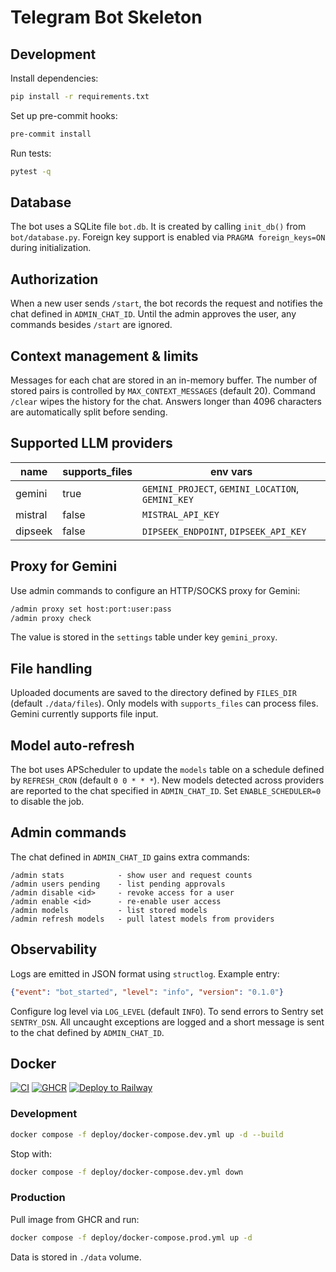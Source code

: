 # Telegram Bot Skeleton

## Development

Install dependencies:

```bash
pip install -r requirements.txt
```

Set up pre-commit hooks:

```bash
pre-commit install
```

Run tests:

```bash
pytest -q
```

## Database

The bot uses a SQLite file `bot.db`. It is created by calling `init_db()` from
`bot/database.py`. Foreign key support is enabled via
`PRAGMA foreign_keys=ON` during initialization.

## Authorization

When a new user sends `/start`, the bot records the request and notifies the chat defined in `ADMIN_CHAT_ID`. Until the admin approves the user, any commands besides `/start` are ignored.

## Context management & limits

Messages for each chat are stored in an in-memory buffer. The number of stored pairs is controlled by `MAX_CONTEXT_MESSAGES` (default 20). Command `/clear` wipes the history for the chat. Answers longer than 4096 characters are automatically split before sending.

## Supported LLM providers

| name    | supports_files | env vars                             |
|---------|---------------|--------------------------------------|
| gemini  | true          | `GEMINI_PROJECT`, `GEMINI_LOCATION`, `GEMINI_KEY` |
| mistral | false         | `MISTRAL_API_KEY`                    |
| dipseek | false         | `DIPSEEK_ENDPOINT`, `DIPSEEK_API_KEY` |

## Proxy for Gemini

Use admin commands to configure an HTTP/SOCKS proxy for Gemini:

```bash
/admin proxy set host:port:user:pass
/admin proxy check
```

The value is stored in the `settings` table under key `gemini_proxy`.

## File handling

Uploaded documents are saved to the directory defined by `FILES_DIR` (default
`./data/files`). Only models with ``supports_files`` can process files. Gemini
currently supports file input.

## Model auto-refresh

The bot uses APScheduler to update the `models` table on a schedule defined by
`REFRESH_CRON` (default `0 0 * * *`). New models detected across providers are
reported to the chat specified in `ADMIN_CHAT_ID`. Set `ENABLE_SCHEDULER=0` to
disable the job.

## Admin commands

The chat defined in `ADMIN_CHAT_ID` gains extra commands:

```
/admin stats            - show user and request counts
/admin users pending    - list pending approvals
/admin disable <id>     - revoke access for a user
/admin enable <id>      - re-enable user access
/admin models           - list stored models
/admin refresh models   - pull latest models from providers
```

## Observability

Logs are emitted in JSON format using `structlog`. Example entry:

```json
{"event": "bot_started", "level": "info", "version": "0.1.0"}
```

Configure log level via `LOG_LEVEL` (default `INFO`). To send errors to Sentry
set `SENTRY_DSN`. All uncaught exceptions are logged and a short message is sent
to the chat defined by `ADMIN_CHAT_ID`.

## Docker

[![CI](https://github.com/your/repo/actions/workflows/ci.yml/badge.svg)](https://github.com/your/repo/actions/workflows/ci.yml)
[![GHCR](https://img.shields.io/badge/ghcr-image-blue)](https://ghcr.io/)
[![Deploy to Railway](https://railway.app/button.svg)](https://railway.app/template/your)

### Development

```bash
docker compose -f deploy/docker-compose.dev.yml up -d --build
```

Stop with:

```bash
docker compose -f deploy/docker-compose.dev.yml down
```

### Production

Pull image from GHCR and run:

```bash
docker compose -f deploy/docker-compose.prod.yml up -d
```

Data is stored in `./data` volume.

